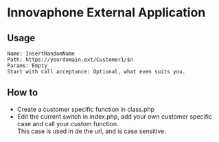 # Innovaphone External Application


## Usage
```
Name: InsertRandomName
Path: https://yourdomain.ext/Customer1/$n
Params: Empty
Start with call acceptance: Optional, what even suits you.
```

## How to
* Create a customer specific function in class.php
* Edit the current switch in index.php, add your own customer specific case and call your custom function.<br/>
This case is used in de the url, and is case sensitive.
